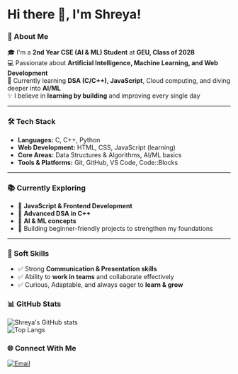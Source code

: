 # Hi there 👋, I'm Shreya!  

### 🚀 About Me  
🎓 I'm a **2nd Year CSE (AI & ML) Student** at **GEU, Class of 2028**  
💻 Passionate about **Artificial Intelligence, Machine Learning, and Web Development**  
🌱 Currently learning **DSA (C/C++), JavaScript**, Cloud computing, and diving deeper into **AI/ML**  
✨ I believe in **learning by building** and improving every single day  

---

### 🛠 Tech Stack  
- **Languages:** C, C++, Python  
- **Web Development:** HTML, CSS, JavaScript (learning)  
- **Core Areas:** Data Structures & Algorithms, AI/ML basics  
- **Tools & Platforms:** Git, GitHub, VS Code, Code::Blocks  

---

### 📚 Currently Exploring  
- 🔹 **JavaScript & Frontend Development**  
- 🔹 **Advanced DSA in C++**  
- 🔹 **AI & ML concepts**  
- 🔹 Building beginner-friendly projects to strengthen my foundations  

---

### 🌟 Soft Skills  
- ✅ Strong **Communication & Presentation skills**  
- ✅ Ability to **work in teams** and collaborate effectively  
- ✅ Curious, Adaptable, and always eager to **learn & grow**


### 📊 GitHub Stats  
![Shreya's GitHub stats](https://github-readme-stats.vercel.app/api?username=Shreyamarar25&show_icons=true&theme=radical)  
![Top Langs](https://github-readme-stats.vercel.app/api/top-langs/?username=Shreyamarar25&layout=compact&theme=radical)  

### 🌐 Connect With Me  
 [![Email](https://img.shields.io/badge/Email-D14836?logo=gmail&logoColor=white)](mailto:shreyamarar20@gmail.com)  


